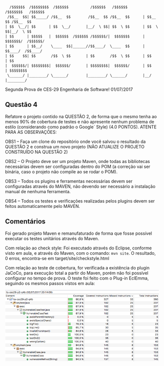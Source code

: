 ```
  /$$$$$$  /$$$$$$$$  /$$$$$$          /$$$$$$   /$$$$$$        /$$$$$$$   /$$$$$$ 
 /$$__  $$| $$_____/ /$$__  $$        /$$__  $$ /$$__  $$      | $$__  $$ /$$__  $$
| $$  \__/| $$      | $$  \__/       |__/  \ $$| $$  \ $$      | $$  \ $$|__/  \ $$
| $$      | $$$$$   |  $$$$$$  /$$$$$$ /$$$$$$/|  $$$$$$$      | $$$$$$$/  /$$$$$$/
| $$      | $$__/    \____  $$|______//$$____/  \____  $$      | $$____/  /$$____/ 
| $$    $$| $$       /$$  \ $$       | $$       /$$  \ $$      | $$      | $$      
|  $$$$$$/| $$$$$$$$|  $$$$$$/       | $$$$$$$$|  $$$$$$/      | $$      | $$$$$$$$
 \______/ |________/ \______/        |________/ \______/       |__/      |________/
```                                                                                
                                                                                                                                                            
Segunda Prova de CES-29 Engenharia de Software!
01/07/2017

## Questão 4

Refatore o projeto contido na QUESTÃO 2, de forma que o mesmo tenha ao menos 90% de cobertura de testes e não apresente nenhum problema de estilo (considerando como padrão o Google´ Style) (4.0 PONTOS). ATENTE PARA AS OBSERVAÇÕES:

OBS1 – Faça um clone do repositório onde você salvou o resultado da QUESTÃO 2 e construa um novo projeto (NÃO ATUALIZE O PROJETO CONSTRUÍDO NA QUESTÃO 2)

OBS2 – O Projeto deve ser um projeto Maven, onde todas as bibliotecas necessárias devem ser configuradas dentro do POM (a correção vai ser binária, caso o projeto não compile ao se rodar o POM).

OBS3 – Todos os plugins e ferramentas necessárias devem ser configuradas através do MAVEN, não devendo ser necessário a instalação manual de nenhuma ferramenta.

OBS4 – Todos os testes e verificações realizadas pelos plugins devem ser feitos automaticamente pelo MAVEN.

## Comentários

Foi gerado projeto Maven e remanufaturado de forma que fosse possível executar os testes unitários através do Maven.

Com relação ao check style: Foi executado através do Eclipse, conforme visto em aula, e através do Maven, com o comando: `mvn site`. O resultado, 0 erros, encontra-se em target/site/checkstyle.html

Com relação ao teste de cobertura, for verificada a existência do plugin JaCoCo, para execução total a partir do Maven, porém não foi possível configurar no tempo de prova. O teste foi feito com o Plug-in EclEmma, seguindo os mesmos passos vistos em aula:

![Alt text](cobertura.png?raw=true "Teste de Cobertura")